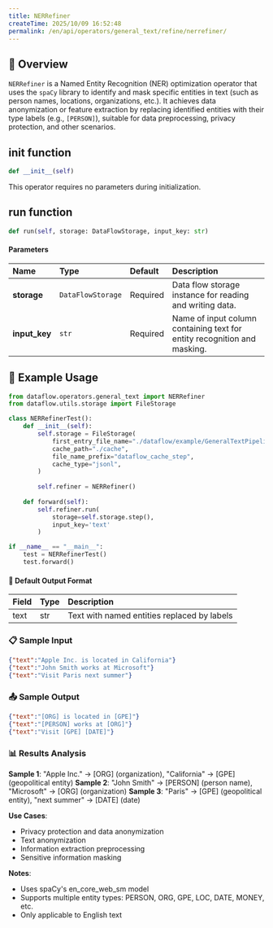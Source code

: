 ```yaml
---
title: NERRefiner
createTime: 2025/10/09 16:52:48
permalink: /en/api/operators/general_text/refine/nerrefiner/
---
```


## 📘 Overview

`NERRefiner` is a Named Entity Recognition (NER) optimization operator that uses the `spaCy` library to identify and mask specific entities in text (such as person names, locations, organizations, etc.). It achieves data anonymization or feature extraction by replacing identified entities with their type labels (e.g., `[PERSON]`), suitable for data preprocessing, privacy protection, and other scenarios.

## __init__ function

```python
def __init__(self)
```

This operator requires no parameters during initialization.

## run function

```python
def run(self, storage: DataFlowStorage, input_key: str)
```

#### Parameters

| Name          | Type              | Default | Description                                                         |
| :------------ | :---------------- | :------ | :------------------------------------------------------------------ |
| **storage**   | `DataFlowStorage` | Required | Data flow storage instance for reading and writing data. |
| **input_key** | `str`             | Required | Name of input column containing text for entity recognition and masking. |

## 🧠 Example Usage
```python
from dataflow.operators.general_text import NERRefiner
from dataflow.utils.storage import FileStorage

class NERRefinerTest():
    def __init__(self):
        self.storage = FileStorage(
            first_entry_file_name="./dataflow/example/GeneralTextPipeline/ner_test_input.jsonl",
            cache_path="./cache",
            file_name_prefix="dataflow_cache_step",
            cache_type="jsonl",
        )
        
        self.refiner = NERRefiner()
        
    def forward(self):
        self.refiner.run(
            storage=self.storage.step(),
            input_key='text'
        )

if __name__ == "__main__":
    test = NERRefinerTest()
    test.forward()
```

#### 🧾 Default Output Format

| Field | Type | Description |
| :--- | :---- | :---------- |
| text | str | Text with named entities replaced by labels |

### 📋 Sample Input

```json
{"text":"Apple Inc. is located in California"}
{"text":"John Smith works at Microsoft"}
{"text":"Visit Paris next summer"}
```

### 📤 Sample Output

```json
{"text":"[ORG] is located in [GPE]"}
{"text":"[PERSON] works at [ORG]"}
{"text":"Visit [GPE] [DATE]"}
```

### 📊 Results Analysis

**Sample 1**: "Apple Inc." → [ORG] (organization), "California" → [GPE] (geopolitical entity)
**Sample 2**: "John Smith" → [PERSON] (person name), "Microsoft" → [ORG] (organization)
**Sample 3**: "Paris" → [GPE] (geopolitical entity), "next summer" → [DATE] (date)

**Use Cases**:
- Privacy protection and data anonymization
- Text anonymization
- Information extraction preprocessing
- Sensitive information masking

**Notes**:
- Uses spaCy's en_core_web_sm model
- Supports multiple entity types: PERSON, ORG, GPE, LOC, DATE, MONEY, etc.
- Only applicable to English text
